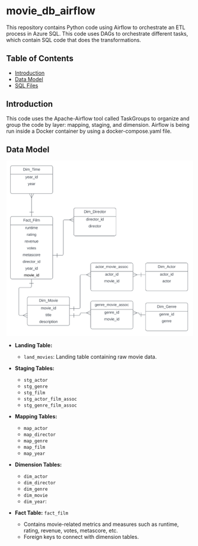 # movie_db_airflow
This repository contains Python code using Airflow to orchestrate an ETL process in Azure SQL. This code uses DAGs to orchestrate different tasks, which contain SQL code that does the transformations. 

## Table of Contents

- [Introduction](#introduction)
- [Data Model](#data-model)
- [SQL Files](#sql-files)

## Introduction 
This code uses the Apache-Airflow tool called TaskGroups to organize and group the code by layer: mapping, staging, and dimension. Airflow is being run inside a Docker container by using a docker-compose.yaml file. 

## Data Model 

![Screenshot](Star_Schema_Movie_Data_Set.png)

- **Landing Table:**
  - `land_movies`: Landing table containing raw movie data.
 
- **Staging Tables:**
  - `stg_actor`
  - `stg_genre`
  - `stg_film`
  - `stg_actor_film_assoc`
  - `stg_genre_film_assoc`
 
- **Mapping Tables:**
  - `map_actor`
  - `map_director`
  - `map_genre`
  - `map_film`
  - `map_year`
 
- **Dimension Tables:**
  - `dim_actor`
  - `dim_director`
  - `dim_genre`
  - `dim_movie`
  - `dim_year`:
 
- **Fact Table:** `fact_film`
  - Contains movie-related metrics and measures such as runtime, rating, revenue, votes, metascore, etc.
  - Foreign keys to connect with dimension tables.
